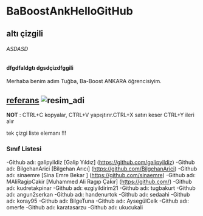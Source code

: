 # BaBoostAnkHelloGitHub 
## altı çizgili
###### ASDASD
#### dfgdfaldgtı dgsdçizdfggili

Merhaba benim adım Tuğba, Ba-Boost ANKARA öğrencisiyim. 

[referans](https://guides.github.com/pdfs/markdown-cheatsheet-online.pdf)
![resim_adi](https://raw.githubusercontent.com/gist/ManulMax/2d20af60d709805c55fd784ca7cba4b9/raw/bcfeac7604f674ace63623106eb8bb8471d844a6/github.gif)
----
**NOT** : CTRL+C kopyalar, CTRL+V yapıştırır.CTRL+X satırı keser CTRL+Y ileri alır 
  
  tek çizgi liste elemanı !!!
  ### Sınıf Listesi 
 -Github adı:  galipyildiz [Galip Yıldız] (https://github.com/galipyildiz)
 -Github adı:  BilgehanArici [Bilgehan Arıcı] (https://github.com/BilgehanArici)
 -Github adı:  sinaemre [Sina Emre Bekar ] (https://github.com/sinaemre)
 -Github adı:  MAliRagipCakir [Muhammed Ali Ragıp Çakır] (https://github.com/)
 -Github adı:  kudretakpinar
 -Github adı:  ezgiyildirim21
 -Github adı:  tugbakurt
 -Github adı:  angun2serkan
 -Github adı:  handenurtok
 -Github adı:  sedaahi
 -Github adı:  koray95
 -Github adı:  BilgeTuna
 -Github adı:  AysegülCelk
 -Github adı:  omerfe
 -Github adı:  karatasarzu
 -Github adı:  ukucukali
